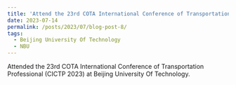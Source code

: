 ```yaml
---
title: 'Attend the 23rd COTA International Conference of Transportation Professional (CICTP 2023)'
date: 2023-07-14
permalink: /posts/2023/07/blog-post-8/
tags:
  - Beijing University Of Technology
  - NBU
---
```

Attended the 23rd COTA International Conference of Transportation Professional (CICTP 2023) at Beijing University Of Technology.
